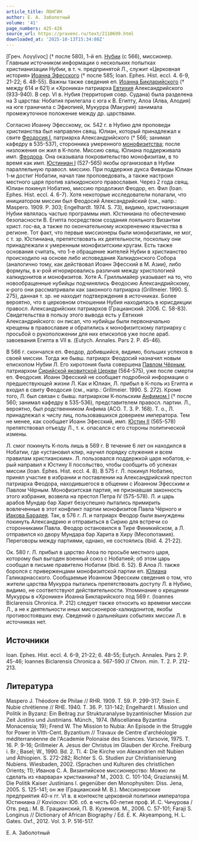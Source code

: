 ```yaml
---
article_title: ЛОНГИН
author: Е. А. Заболотный
volume: '41'
page_numbers: 425-426
source_url: https://pravenc.ru/text/2110699.html
downloaded_at: '2025-10-13T15:34:08Z'
---
```


[Греч. Λογγῖνος] († после 580), 1-й еп. [Нубии](https://pravenc.ru/text/Нубии.html) (с 566), миссионер. Главным источником информации о нескольких попытках христианизации Нубии, в т. ч. предпринятой Л., служит «Церковная история» [Иоанна Эфесского](<https://pravenc.ru/text/Иоанна Эфесского.html>) († после 585; Ioan. Ephes. Hist. ecсl. 4. 6-9, 21-22; 6. 48-55). Важны также сведения еп. [Иоанна Бикларийского](<https://pravenc.ru/text/Иоанн Бикларийский.html>) († между 614 и 621) и «Хроника» патриарха [Евтихия](https://pravenc.ru/text/Евтихий.html) Александрийского (933-940). В сер. VI в. Нубия (территория совр. Судана) была разделена на 3 царства: Нобатия прилегала с юга к В. Египту, Алоа (Алва, Алодия) на юге граничила с Эфиопией, Мукурра (Макурия) занимала промежуточное положение между др. царствами.

Согласно Иоанну Эфесскому, ок. 542 г. в Нубию для проповеди христианства был направлен свящ. Юлиан, который принадлежал к свите [Феодосия I](<https://pravenc.ru/text/Феодосий I.html>), патриарха Александрийского († 566; занимал кафедру в 535-537), сторонника умеренного [монофизитства](https://pravenc.ru/text/Монофизитство.html); после низложения он жил в К-поле. Миссию свящ. Юлиана поддерживала имп. [Феодора](https://pravenc.ru/text/Феодор.html). Она оказывала покровительство монофизитам, в то время как имп. [Юстиниан I](<https://pravenc.ru/text/Юстиниан I.html>) (527-565) якобы организовал в Нубии параллельную правосл. миссию. При поддержке дукса Фиваиды Юлиан 1-м достиг Нобатии, начал там проповедовать, а также настроил местного царя против халкидонского православия. Через 2 года свящ. Юлиан покинул Нобатию, миссию продолжил Феодор, еп. Фил (Ioan. Ephes. Hist. ecсl. 4. 6-7). Хотя некоторые исследователи полагали, что инициатором миссии был Феодосий Александрийский (см., напр.: Maspero. 1909. P. 303; Engelhardt. 1974. S. 73), видимо, христианизация Нубии являлась частью программы имп. Юстиниана по обеспечению безопасности В. Египта посредством создания лояльного Византии христ. гос-ва, а также по окончательному искоренению язычества в регионе. Тот факт, что первые миссионеры были монофизитами, не мог, с т. зр. Юстиниана, препятствовать их деятельности, поскольку они принадлежали к умеренным монофизитским кругам. Есть также основания считать, что 1-е обращение жителей Нубии в христианство происходило на основе либо исповедания Халкидонского Собора (аналогично тому, как действовал Иоанн Эфесский в М. Азии), либо формулы, в к-рой игнорировались различия между христологией халкидонитов и монофизитов. Хотя А. Грилльмайер указывает на то, что новообращенные нубийцы подчинялись Феодосию Александрийскому, к-рого они рассматривали как законного патриарха (Grillmeier. 1990. S. 275), данная т. зр. не находит подтверждения в источниках. Более вероятно, что в церковном отношении Нубия находилась в юрисдикции правосл. Александрийских патриархов (Грацианский. 2006. С. 58-83). Свидетельства в пользу этого вывода есть у Евтихия Александрийского: он писал, что нубийцы были первоначально крещены в православие и обратились к монофизитскому патриарху с просьбой о рукоположении для них епископов уже после араб. завоевания Египта в VII в. (Eutych. Annales. Pars 2. P. 45-46).

В 566 г. скончался еп. Феодор, добившийся, видимо, больших успехов в своей миссии. Тогда же бывш. патриарх Феодосий назначил новым епископом Нубии Л. Его хиротония была совершена [Павлом Чёрным](<https://pravenc.ru/text/Павлом Чёрным.html>), патриархом [Сирийской яковитской Церкви](<https://pravenc.ru/text/Сирийская яковитская Церквь.html>) (564-575), уже после смерти еп. Феодосия. Иоанн Эфесский не сообщает подробной информации о предшествующей жизни Л. Как и Юлиан, Л. прибыл в К-поль из Египта и входил в свиту Феодосия (см., напр.: Grillmeier. 1990. S. 272). Кроме того, Л. был связан с бывш. патриархом К-польским [Анфимом I](<https://pravenc.ru/text/Анфимом I.html>) († после 560; занимал кафедру в 535-536), представителем правосл. партии. Л., вероятно, был родственником Анфима (ACO. T. 3. P. 168). Т. о., Л. принадлежал к числу лиц, пользовавшихся доверием императора. Тем не менее, как сообщает Иоанн Эфесский, имп. [Юстин II](<https://pravenc.ru/text/Юстин II.html>) (565-578) препятствовал отъезду Л., т. к. опасался с его стороны политической измены.

Л. смог покинуть К-поль лишь в 569 г. В течение 6 лет он находился в Нобатии, где «установил клир, научил порядку служения и всем правилам христианским». Л. пользовался поддержкой царя нобатов, к-рый направил к Юстину II посольство, чтобы сообщить об успехах миссии (Ioan. Ephes. Hist. ecсl. 4. 8). В 575 г. Л. покинул Нобатию, принял участие в избрании и поставлении на Александрийский престол патриарха Феодора, находившегося в общении с Иоанном Эфесским и Павлом Чёрным. Монофизитская партия, не признавшая законность этого избрания, возвела на престол Петра IV (575-578). Л. и царь арабов Мундар бар Харит безуспешно пытались примирить вовлеченные в этот конфликт партии монофизитов Павла Чёрного и [Иакова Барадея](<https://pravenc.ru/text/Иаков Барадей.html>). Так, в 576 г. Л. и патриарх Феодор были вынуждены покинуть Александрию и отправиться в Сирию для встречи со сторонниками Павла. Феодор остановился в Тире Финикийском, а Л. отправился ко двору Мундара бар Харита в Хиру (Месопотамия). Переговоры между партиями, однако, не состоялись (Ibid. 4. 21-22).

Ок. 580 г. Л. прибыл в царство Алоа по просьбе местного царя, которому был выгоден военный союз с Нобатией; об этом царь сообщал в письме правителю Нобатии (Ibid. 6. 52). В Алоа Л. также боролся с приверженцами монофизитской партии еп. [Юлиана](https://pravenc.ru/text/Юлиана.html) Галикарнасского. Сообщаемые Иоанном Эфесским сведения о том, что жители царства Мукурра пытались препятствовать доступу Л. в Нубию, видимо, не соответствуют действительности. Упоминание о крещении Мукурры в «Хронике» Иоанна Бикларийского под 569 г. (Ioannes Biclarensis Chronica. P. 212) следует также относить ко времени миссии Л., а не к деятельности иных миссионеров-халкидонитов, якобы противостоявших ему. Сведений о дальнейших событиях миссии Л. в источниках нет.

## Источники

Ioan. Ephes. Hist. ecсl. 4. 6-9, 21-22; 6. 48-55; Eutych. Annales. Pars 2. P. 45-46; Ioannes Biclarensis Chronica a. 567-590 // Chron. min. Т. 2. P. 212-213.

## Литература

Maspero J. Théodore de Philae // RHR. 1909. T. 59. P. 299-317; Stein E. Nubie chrétienne // RHE. 1940. T. 36. P. 131-142; Engelhardt I. Mission und Politik in Byzanz: Ein Beitrag zur Strukturanalyse byzantinischer Mission zur Zeit Justins und Justinians. Münch., 1974. (Miscellanea Byzantina Monacensia; 19); Frend W. The Mission to Nubia: An Episode in the Struggle for Power in VIth-Cent. Byzantium // Travaux de Centre d'archéologie méditerranéenne de l'Academie Polonaise des Sciences. Varsovie, 1975. T. 16. P. 9-16; Grillmeier A. Jesus der Christus im Glauben der Kirche. Freiburg i. Br.; Basel; W., 1990. Bd. 2. Tl. 4: Die Kirche von Alexandrien mit Nubien und Äthiopien. S. 272-282; Richter S. G. Studien zur Christianisierung Nubiens. Wiesbaden, 2002. (Sprachen und Kulturen des christlichen Orients; 11); Иванов С. А. Византийское миссионерство: Можно ли сделать из «варвара» христианина? М., 2003. С. 101-104; Grazianskij M. Die Politik Kaiser Justinians I. gegenüber den Monophysiten: Diss. Jena, 2005. S. 125-141; он же (Грацианский М. В.). Миссионерские предприятия 40-х гг. VI в. в контексте церковной политики императора Юстиниана // Κανίσκιον: Юб. cб. в честь 60-летия проф. И. С. Чичурова / Отв. ред.: М. В. Грацианский, П. В. Кузенков. М., 2006. С. 57-101; Faraji S. Longinus // Dictionary of African Biography / Ed. E. K. Akyeampong, H. L. Gates. Oxf., 2012. Vol. 3. P. 516-517.

Е. А. Заболотный
